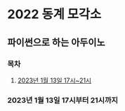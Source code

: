 # 2022 동계 모각소

## 파이썬으로 하는 아두이노

### 목차

1. [2023년 1월 13일 17시~21시](#2023년-1월-13일-17시부터-21시까지)


### 2023년 1월 13일 17시부터 21시까지



